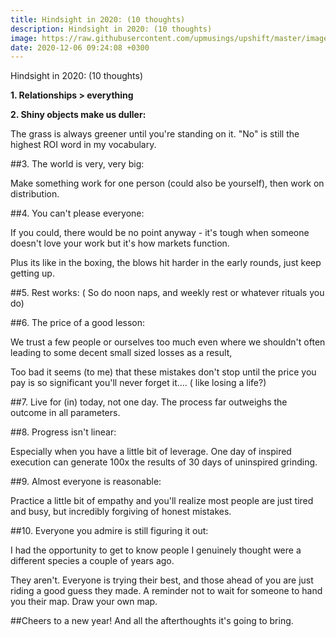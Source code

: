 ```yaml
---
title: Hindsight in 2020: (10 thoughts)
description: Hindsight in 2020: (10 thoughts)
image: https://raw.githubusercontent.com/upmusings/upshift/master/images/onions.jpg
date: 2020-12-06 09:24:08 +0300
---
```


Hindsight in 2020: (10 thoughts)

<b>1. Relationships > everything</b>

<b>2. Shiny objects make us duller:</b>

The grass is always greener until you're standing on it. "No" is still the highest ROI word in my vocabulary.

##3. The world is very, very big:

Make something work for one person (could also be yourself), then work on distribution.

##4. You can't please everyone:

If you could, there would be no point anyway - it's tough when someone doesn't love your work but it's how markets function. 

Plus its like in the boxing, the blows hit harder in the early rounds, just keep getting up.


##5. Rest works: ( So do noon naps, and weekly rest or whatever rituals you do)

##6. The price of a good lesson:

We trust a few people or ourselves too much even where we shouldn't often leading to some decent small sized losses as a result, 

Too bad it seems (to me) that these mistakes don't stop until the price you pay is so significant you'll never forget it.... ( like losing a life?)

##7. Live for (in) today, not one day. The process far outweighs the outcome in all parameters.

##8. Progress isn't linear:

Especially when you have a little bit of leverage. One day of inspired execution can generate 100x the results of 30 days of uninspired grinding.

##9. Almost everyone is reasonable: 

Practice a little bit of empathy and you'll realize most people are just tired and busy, but incredibly forgiving of honest mistakes.


##10. Everyone you admire is still figuring it out: 

I had the opportunity to get to know people I genuinely thought were a different species a couple of years ago. 

They aren't. Everyone is trying their best, and those ahead of you are just riding a good guess they made. A reminder not to wait for someone to hand you their map.  Draw your own map.



##Cheers to a new year! And all the afterthoughts it's going to bring.